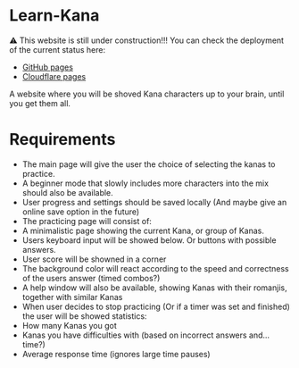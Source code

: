 # Learn-Kana

⚠️ This website is still under construction!!!
You can check the deployment of the current status here:
- [GitHub pages](https://eldoprano.github.io/learn-kana/) 
- [Cloudflare pages](https://learn-kana.pages.dev/)

A website where you will be shoved Kana characters up to your brain, until you get them all.

# Requirements
- The main page will give the user the choice of selecting the kanas to practice.
- A beginner mode that slowly includes more characters into the mix should also be available.
- User progress and settings should be saved locally (And maybe give an online save option in the future)
- The practicing page will consist of:
 - A minimalistic page showing the current Kana, or group of Kanas.
 - Users keyboard input will be showed below. Or buttons with possible answers.
 - User score will be showned in a corner
 - The background color will react according to the speed and correctness of the users answer (timed combos?)
 - A help window will also be available, showing Kanas with their romanjis, together with similar Kanas
 - When user decides to stop practicing (Or if a timer was set and finished) the user will be showed statistics:
  - How many Kanas you got
  - Kanas you have difficulties with (based on incorrect answers and... time?)
  - Average response time (ignores large time pauses)
